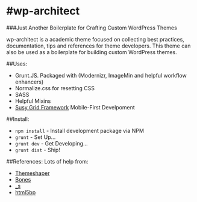 #wp-architect
============
###Just Another Boilerplate for Crafting Custom WordPress Themes

wp-architect is a academic theme focused on collecting best practices, 
documentation, tips and references for theme developers. This theme can 
also be used as a boilerplate for building custom WordPress themes. 

##Uses:
* Grunt.JS. Packaged with (Modernizr, ImageMin and helpful workflow enhancers)
* Normalize.css for resetting CSS
* SASS
* Helpful Mixins
* [Susy Grid Framework](http://susy.oddbird.net/) Mobile-First Develpoment
 
##Install:
* `npm install` - Install development package via NPM
* `grunt` - Set Up...
* `grunt dev` - Get Developing...
* `grunt dist` - Ship!

##References:
Lots of help from:
* [Themeshaper](http://themeshaper.com/2012/10/22/the-themeshaper-wordpress-theme-tutorial-2nd-edition/)
* [Bones](http://themble.com/bones/)
* [_s](https://github.com/Automattic/_s)
* [html5bp](http://html5boilerplate.com/)
